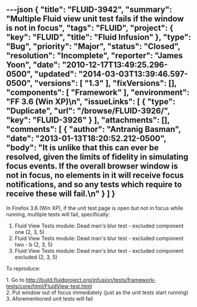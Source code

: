 ---json
{
  "title": "FLUID-3942",
  "summary": "Multiple Fluid view unit test fails if the window is not in focus",
  "tags": "FLUID",
  "project": {
    "key": "FLUID",
    "title": "Fluid Infusion"
  },
  "type": "Bug",
  "priority": "Major",
  "status": "Closed",
  "resolution": "Incomplete",
  "reporter": "James Yoon",
  "date": "2010-12-17T13:49:25.296-0500",
  "updated": "2014-03-03T13:39:46.597-0500",
  "versions": [
    "1.3"
  ],
  "fixVersions": [],
  "components": [
    "Framework"
  ],
  "environment": "FF 3.6 (Win XP)\n",
  "issueLinks": [
    {
      "type": "Duplicate",
      "url": "/browse/FLUID-3926/",
      "key": "FLUID-3926"
    }
  ],
  "attachments": [],
  "comments": [
    {
      "author": "Antranig Basman",
      "date": "2013-01-13T18:20:52.212-0500",
      "body": "It is unlike that this can ever be resolved, given the limits of fidelity in simulating focus events. If the overall browser window is not in focus, no elements in it will receive focus notifications, and so any tests which require to receive these will fail.\n"
    }
  ]
}
---
In Firefox 3.6 (Win XP), if the unit test page is open but not in focus while running, multiple tests will fail, specifically:

1. Fluid View Tests module: Dead man's blur test - excluded component one (2, 3, 5)
2. Fluid View Tests module: Dead man's blur test - excluded component two - b (2, 3, 5)
3. Fluid View Tests module: Dead man's blur test - excluded component excluded (2, 3, 5)

To reproduce:

1\. Go to <http://build.fluidproject.org/infusion/tests/framework-tests/core/html/FluidView-test.html>\
2\. Put window out of focus immediately (just as the unit tests start running)\
3\. Aforementioned unit tests will fail

        